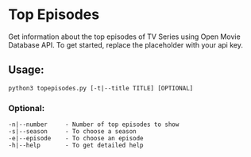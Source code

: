 # Top Episodes

Get information about the top episodes of TV Series using Open Movie Database API. To get started, replace the placeholder with your api key.

## Usage:
```code
python3 topepisodes.py [-t|--title TITLE] [OPTIONAL]
```
### Optional:
```text
-n|--number     - Number of top episodes to show
-s|--season     - To choose a season
-e|--episode    - To choose an episode 
-h|--help       - To get detailed help
```